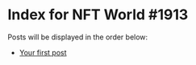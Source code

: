 # Index for NFT World #1913
Posts will be displayed in the order below:

- [Your first post](./001-first.md)

